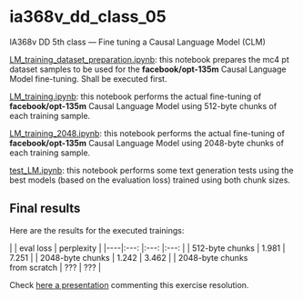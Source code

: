# ia368v_dd_class_05
IA368v DD 5th class ― Fine tuning a Causal Language Model (CLM)

[LM_training_dataset_preparation.ipynb](LM_training_dataset_preparation.ipynb): this notebook prepares the mc4 pt dataset samples to be used for the **facebook/opt-135m** Causal Language Model fine-tuning. Shall be executed first.

[LM_training.ipynb](LM_training.ipynb): this notebook performs the actual fine-tuning of **facebook/opt-135m** Causal Language Model using 512-byte chunks of each training sample.

[LM_training_2048.ipynb](LM_training.ipynb): this notebook performs the actual fine-tuning of **facebook/opt-135m** Causal Language Model using 2048-byte chunks of each training sample.

[test_LM.ipynb](test_LM.ipynb): this notebook performs some text generation tests using the best models (based on the evaluation loss) trained using both chunk sizes.

## Final results

Here are the results for the executed trainings:

|    | eval loss | perplexity |
|----|:---: |:---: |:---: |
| 512-byte chunks | 1.981 | 7.251 |
| 2048-byte chunks | 1.242 | 3.462 |
| 2048-byte chunks<br />from scratch | ??? | ??? |


Check [here a presentation](https://docs.google.com/presentation/d/1x6j2YxTE9TBakxe6aTPegLxCDhYtQ5p4QrXjMwpQymI/edit?usp=share_link) commenting this exercise resolution.
